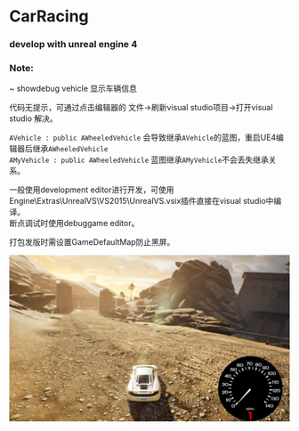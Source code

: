 # CarRacing
### develop with unreal engine 4

### Note:  
~	showdebug vehicle  显示车辆信息  

代码无提示，可通过点击编辑器的 文件->刷新visual studio项目->打开visual studio  解决。  

`AVehicle : public AWheeledVehicle` 会导致继承`AVehicle`的蓝图，重启UE4编辑器后继承`AWheeledVehicle`  
`AMyVehicle : public AWheeledVehicle` 蓝图继承`AMyVehicle`不会丢失继承关系。  

一般使用development editor进行开发，可使用Engine\Extras\UnrealVS\VS2015\UnrealVS.vsix插件直接在visual studio中编译。  
断点调试时使用debuggame editor。  

打包发版时需设置GameDefaultMap防止黑屏。  

<img class="shadow" src="./1.png" width="1000">  
